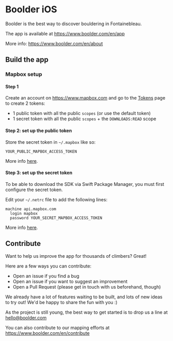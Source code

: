 # Boolder iOS

Boolder is the best way to discover bouldering in Fontainebleau.

The app is available at https://www.boolder.com/en/app

More info: https://www.boolder.com/en/about

## Build the app

### Mapbox setup

#### Step 1

Create an account on https://www.mapbox.com and go to the [Tokens]([url](https://account.mapbox.com/access-tokens/)) page to create 2 tokens:
- 1 public token with all the public `scopes` (or use the default token)
- 1 secret token with all the public `scopes` + the `DOWNLOADS:READ` scope

#### Step 2: set up the public token

Store the secret token in `~/.mapbox` like so:

```
YOUR_PUBLIC_MAPBOX_ACCESS_TOKEN
```

More info [here](https://docs.mapbox.com/help/troubleshooting/private-access-token-android-and-ios/#ios).

#### Step 3: set up the secret token

To be able to download the SDK via Swift Package Manager, you must first configure the secret token.

Edit your `~/.netrc` file to add the following lines:

```
machine api.mapbox.com
  login mapbox
  password YOUR_SECRET_MAPBOX_ACCESS_TOKEN
```

More info [here](https://docs.mapbox.com/ios/maps/guides/install/).

## Contribute

Want to help us improve the app for thousands of climbers? Great!

Here are a few ways you can contribute:
- Open an issue if you find a bug
- Open an issue if you want to suggest an improvement
- Open a Pull Request (please get in touch with us beforehand, though)

We already have a lot of features waiting to be built, and lots of new ideas to try out!
We'd be happy to share the fun with you :)

As the project is still young, the best way to get started is to drop us a line at hello@boolder.com

You can also contribute to our mapping efforts at https://www.boolder.com/en/contribute
